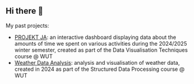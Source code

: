 ## Hi there 👋

My past projects: 
- [PROJEKT JA](https://github.com/adawojterska/TWD_ProjektJA): an interactive dashboard displaying data about the amounts of time we spent on various activities during the 2024/2025 winter semester, created as part of the Data Visualisation Techniques course @ WUT
- [Weather Data Analysis](https://github.com/zabolot7/Weather-Data-Analysis): analysis and visualisation of weather data, created in 2024 as part of the Structured Data Processing course @ WUT
